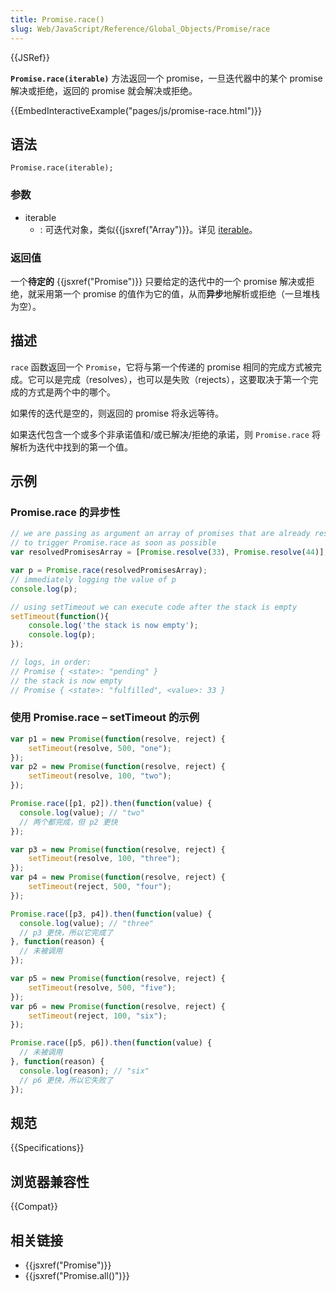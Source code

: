 ```yaml
---
title: Promise.race()
slug: Web/JavaScript/Reference/Global_Objects/Promise/race
---
```


{{JSRef}}

**`Promise.race(iterable)`** 方法返回一个 promise，一旦迭代器中的某个 promise 解决或拒绝，返回的 promise 就会解决或拒绝。

{{EmbedInteractiveExample("pages/js/promise-race.html")}}

## 语法

```plain
Promise.race(iterable);
```

### **参数**

- iterable
  - : 可迭代对象，类似{{jsxref("Array")}}。详见 [iterable](/zh-CN/docs/Web/JavaScript/Guide/iterable)。

### 返回值

一个**待定的** {{jsxref("Promise")}} 只要给定的迭代中的一个 promise 解决或拒绝，就采用第一个 promise 的值作为它的值，从而**异步**地解析或拒绝（一旦堆栈为空）。

## 描述

`race` 函数返回一个 `Promise`，它将与第一个传递的 promise 相同的完成方式被完成。它可以是完成（resolves），也可以是失败（rejects），这要取决于第一个完成的方式是两个中的哪个。

如果传的迭代是空的，则返回的 promise 将永远等待。

如果迭代包含一个或多个非承诺值和/或已解决/拒绝的承诺，则 `Promise.race` 将解析为迭代中找到的第一个值。

## 示例

### Promise.race 的异步性

```js
// we are passing as argument an array of promises that are already resolved,
// to trigger Promise.race as soon as possible
var resolvedPromisesArray = [Promise.resolve(33), Promise.resolve(44)];

var p = Promise.race(resolvedPromisesArray);
// immediately logging the value of p
console.log(p);

// using setTimeout we can execute code after the stack is empty
setTimeout(function(){
    console.log('the stack is now empty');
    console.log(p);
});

// logs, in order:
// Promise { <state>: "pending" }
// the stack is now empty
// Promise { <state>: "fulfilled", <value>: 33 }
```

### 使用 Promise.race – setTimeout 的示例

```js
var p1 = new Promise(function(resolve, reject) {
    setTimeout(resolve, 500, "one");
});
var p2 = new Promise(function(resolve, reject) {
    setTimeout(resolve, 100, "two");
});

Promise.race([p1, p2]).then(function(value) {
  console.log(value); // "two"
  // 两个都完成，但 p2 更快
});

var p3 = new Promise(function(resolve, reject) {
    setTimeout(resolve, 100, "three");
});
var p4 = new Promise(function(resolve, reject) {
    setTimeout(reject, 500, "four");
});

Promise.race([p3, p4]).then(function(value) {
  console.log(value); // "three"
  // p3 更快，所以它完成了
}, function(reason) {
  // 未被调用
});

var p5 = new Promise(function(resolve, reject) {
    setTimeout(resolve, 500, "five");
});
var p6 = new Promise(function(resolve, reject) {
    setTimeout(reject, 100, "six");
});

Promise.race([p5, p6]).then(function(value) {
  // 未被调用
}, function(reason) {
  console.log(reason); // "six"
  // p6 更快，所以它失败了
});
```

## 规范

{{Specifications}}

## 浏览器兼容性

{{Compat}}

## 相关链接

- {{jsxref("Promise")}}
- {{jsxref("Promise.all()")}}
